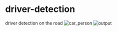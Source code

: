 # driver-detection
driver detection on the road
![car_person](https://user-images.githubusercontent.com/84657258/185021608-a0e28477-ecd8-46d4-83d5-131dc03179b4.jpg)
![output](https://user-images.githubusercontent.com/84657258/185021626-eca856d6-487b-42d6-8298-2a7e6d8ebaf5.jpg)

